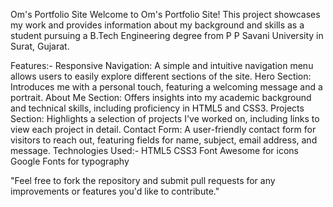 Om's Portfolio Site
Welcome to Om's Portfolio Site! This project showcases my work and provides information about my background and skills as a student pursuing a B.Tech Engineering degree from P P Savani University in Surat, Gujarat.

Features:-
   Responsive Navigation: A simple and intuitive navigation menu allows users to easily explore different sections of the site.
   Hero Section: Introduces me with a personal touch, featuring a welcoming message and a portrait.
   About Me Section: Offers insights into my academic background and technical skills, including proficiency in HTML5 and CSS3.
   Projects Section: Highlights a selection of projects I've worked on, including links to view each project in detail.
   Contact Form: A user-friendly contact form for visitors to reach out, featuring fields for name, subject, email address, and message.
Technologies Used:-
   HTML5
   CSS3
   Font Awesome for icons
   Google Fonts for typography

   "Feel free to fork the repository and submit pull requests for any improvements or features you'd like to contribute."
